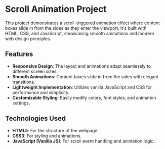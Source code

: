 # Scroll Animation Project

This project demonstrates a scroll-triggered animation effect where content boxes slide in from the sides as they enter the viewport. It's built with HTML, CSS, and JavaScript, showcasing smooth animations and modern web design principles.

## Features

- **Responsive Design**: The layout and animations adapt seamlessly to different screen sizes.
- **Smooth Animations**: Content boxes slide in from the sides with elegant transitions.
- **Lightweight Implementation**: Utilizes vanilla JavaScript and CSS for performance and simplicity.
- **Customizable Styling**: Easily modify colors, font styles, and animation settings.

## Technologies Used

- **HTML5**: For the structure of the webpage.
- **CSS3**: For styling and animations.
- **JavaScript (Vanilla JS)**: For scroll event handling and animation logic.

